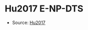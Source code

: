 <a name="material" />

# Hu2017 E-NP-DTS
<script type="application/ld+json">
  {
    "@context": "https://schema.org/",
    "@type": "ChemicalSubstance",
    "http://purl.org/dc/terms/conformsTo":
      {
        "@type": "CreativeWork",
        "@id": "https://bioschemas.org/profiles/ChemicalSubstance/0.4-RELEASE/"
      },
    "@id": "https://egonw.github.io/nanowiki/nanowiki474.html#material",
    "name": "Hu2017 E-NP-DTS",
    "sameAs": "http://127.0.0.1/mediawiki/index.php/Special:URIResolver/Hu2017_E-2DNP-2DDTS"
  }
</script>


* Source: [Hu2017](http://127.0.0.1/mediawiki/index.php/Special:URIResolver/Hu2017)
